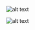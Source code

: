 ![alt text](https://github.com/avphamdev/b-tree-visualizer/blob/master/images/b-tree-1.png)

![alt text](https://github.com/avphamdev/b-tree-visualizer/blob/master/images/b-tree-2.png)
